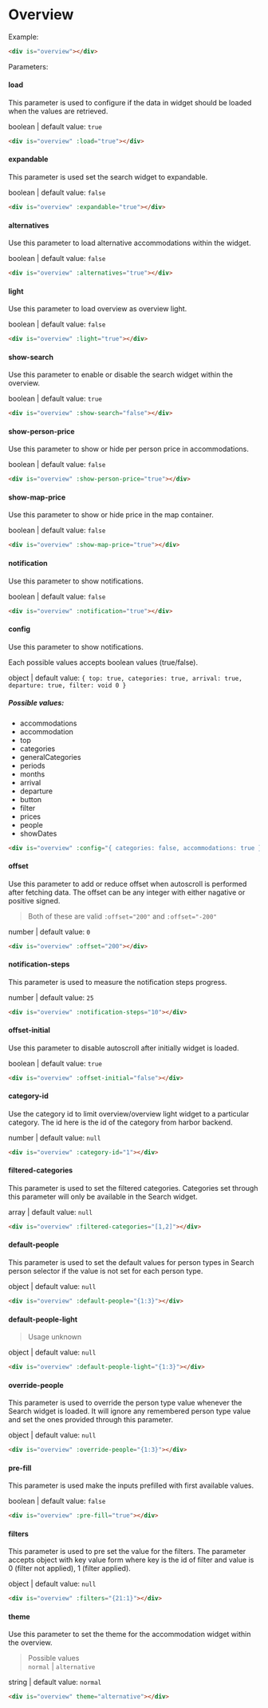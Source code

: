 # Overview

Example:
```html
<div is="overview"></div>
```

Parameters:

#### load

This parameter is used to configure if the data in widget should be loaded when the values are retrieved.

boolean | default value: `true`

```html
<div is="overview" :load="true"></div>
```

#### expandable

This parameter is used set the search widget to expandable.

boolean | default value: `false`

```html
<div is="overview" :expandable="true"></div>
```

#### alternatives

Use this parameter to load alternative accommodations within the widget.

boolean | default value: `false`

```html
<div is="overview" :alternatives="true"></div>
```

#### light

Use this parameter to load overview as overview light.

boolean | default value: `false`

```html
<div is="overview" :light="true"></div>
```

#### show-search

Use this parameter to enable or disable the search widget within the overview.

boolean | default value: `true`

```html
<div is="overview" :show-search="false"></div>
```

#### show-person-price

Use this parameter to show or hide per person price in accommodations.

boolean | default value: `false`

```html
<div is="overview" :show-person-price="true"></div>
```

#### show-map-price

Use this parameter to show or hide price in the map container.

boolean | default value: `false`

```html
<div is="overview" :show-map-price="true"></div>
```

#### notification

Use this parameter to show notifications.

boolean | default value: `false`

```html
<div is="overview" :notification="true"></div>
```

#### config

Use this parameter to show notifications.

Each possible values accepts boolean values (true/false).

object | default value: `{ top: true, categories: true, arrival: true, departure: true, filter: void 0 }`

##### Possible values:
>
 * accommodations 
* accommodation 
* top 
* categories 
* generalCategories 
* periods 
* months 
* arrival 
* departure 
* button 
* filter 
* prices 
* people 
* showDates

```html
<div is="overview" :config="{ categories: false, accommodations: true }"></div>
```

#### offset

Use this parameter to add or reduce offset when autoscroll is performed after fetching data. The offset can be any integer with either nagative or positive signed.

> Both of these are valid `:offset="200"` and `:offset="-200"`

number | default value: `0`

```html
<div is="overview" :offset="200"></div>
```

#### notification-steps

This parameter is used to measure the notification steps progress.

number | default value: `25`

```html
<div is="overview" :notification-steps="10"></div>
```

#### offset-initial

Use this parameter to disable autoscroll after initially widget is loaded.

boolean | default value: `true`

```html
<div is="overview" :offset-initial="false"></div>
```

#### category-id

Use the category id to limit overview/overview light widget to a particular category. The id here is the id of the category from harbor backend.

number | default value: `null`

```html
<div is="overview" :category-id="1"></div>
```

#### filtered-categories

This parameter is used to set the filtered categories. Categories set through this parameter will only be available in the Search widget.

array | default value: `null`

```html
<div is="overview" :filtered-categories="[1,2]"></div>
```

#### default-people

This parameter is used to set the default values for person types in Search person selector if the value is not set for each person type.

object | default value: `null`

```html
<div is="overview" :default-people="{1:3}"></div>
```

#### default-people-light

> Usage unknown

object | default value: `null`

```html
<div is="overview" :default-people-light="{1:3}"></div>
```

#### override-people

This parameter is used to override the person type value whenever the Search widget is loaded. It will ignore any remembered person type value and set the ones provided through this parameter.

object | default value: `null`

```html
<div is="overview" :override-people="{1:3}"></div>
```

#### pre-fill

This parameter is used make the inputs prefilled with first available values.

boolean | default value: `false`

```html
<div is="overview" :pre-fill="true"></div>
```

#### filters

This parameter is used to pre set the value for the filters. The parameter accepts object with key value form where key is the id of filter and value is 0 (filter not applied), 1 (filter applied).

object | default value: `null`

```html
<div is="overview" :filters="{21:1}"></div>
```

#### theme

Use this parameter to set the theme for the accommodation widget within the overview.

> Possible values  
> `normal` | `alternative`

string | default value: `normal`

```html
<div is="overview" theme="alternative"></div>
```